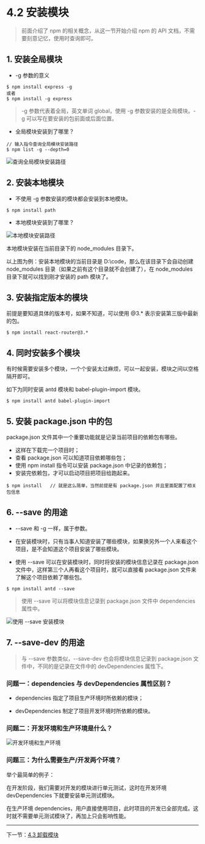 # 4.2 安装模块

> 前面介绍了 npm 的相关概念，从这一节开始介绍 npm 的 API 文档，不需要刻意记忆，使用时查询即可。

## 1. 安装全局模块

- -g 参数的意义

```
$ npm install express -g
或者 
$ npm install -g express 
```

> -g 参数代表着全局，英文单词 global，使用 -g 参数安装的是全局模块。-g 可以写在要安装的包前面或后面位置。

- 全局模块安装到了哪里？


```
// 输入指令查询全局模块安装路径
$ npm list -g --depth=0
```

![查询全局模块安装路径](https://static.oschina.net/uploads/space/2017/0601/234946_2rIq_3500483.png)

## 2. 安装本地模块

- 不使用 -g 参数安装的模块都会安装到本地模块。
```
$ npm install path
```

- 本地模块安装到了哪里？

![本地模块安装路径](https://static.oschina.net/uploads/img/201707/02211548_RHS9.png "本地模块安装路径")

本地模块安装在当前目录下的 node_modules 目录下。

以上图为例：安装本地模块的当前目录是 D:\code，那么在该目录下会自动创建 node_modules 目录（如果之前有这个目录就不会创建了），在 node_modules 目录下就可以找到刚才安装的 path 模块了。

## 3. 安装指定版本的模块

前提是要知道具体的版本号，如果不知道，可以使用 @3.* 表示安装第三版中最新的包。


```
$ npm install react-router@3.* 
```

## 4. 同时安装多个模块

有时候需要安装多个模块，一个个安装太过麻烦，可以一起安装，模块之间以空格隔开即可。

如下为同时安装 antd 模块和 babel-plugin-import 模块。


```
$ npm install antd babel-plugin-import 
```

## 5. 安装 package.json 中的包

package.json 文件其中一个重要功能就是记录当前项目的依赖包有哪些。

- 这样在下载完一个项目时； 
- 查看 package.json 可以知道项目依赖哪些包； 
- 使用 npm install 指令可以安装 package.json 中记录的依赖包；
- 安装完依赖包，才可以启动项目把项目给跑起来。


```
$ npm install   // 就是这么简单，当然前提是有 package.json 并且里面配置了相关包信息
```

## 6. --save 的用途

- --save 和 -g 一样，属于参数。

- 在安装模块时，只有当事人知道安装了哪些模块，如果换另外一个人来看这个项目，是不会知道这个项目安装了哪些模块。

- 使用 --save 可以在安装模块时，同时将安装的模块信息记录在 package.json 文件中，这样第三个人再看这个项目时，就可以直接看 package.json 文件来了解这个项目依赖了哪些包。


```
$ npm install antd --save
```

> 使用 --save 可以将模块信息记录到 package.json 文件中 dependencies 属性中。

![使用 --save 安装模块](https://static.oschina.net/uploads/img/201707/02214921_beEW.png "使用 --save 安装模块")

## 7. --save-dev 的用途

> 与 --save 参数类似，--save-dev 也会将模块信息记录到 package.json 文件中，不同的是记录在文件中的 devDependencies 属性下。

### 问题一：dependencies 与 devDependencies 属性区别？

- dependencies 指定了项目生产环境时所依赖的模块；

- devDependencies 制定了项目开发环境时所依赖的模块。

### 问题二：开发环境和生产环境是什么？

![开发环境和生产环境](https://static.oschina.net/uploads/img/201707/02220451_uxR9.png "开发环境和生产环境")

### 问题三：为什么需要生产/开发两个环境？

举个最简单的例子：

在开发阶段，我们需要对开发的模块进行单元测试，这时在开发环境 devDependencies 下就要安装单元测试模块。

在生产环境 dependencies，用户直接使用项目，此时项目的开发已全部完成。这时就不需要单元测试模块了，再加上只会影响性能。

----------

下一节：[4.3 卸载模块](https://github.com/dkvirus/dva/blob/master/book/npm/4.3%20%E5%8D%B8%E8%BD%BD%E6%A8%A1%E5%9D%97.md "卸载模块")
